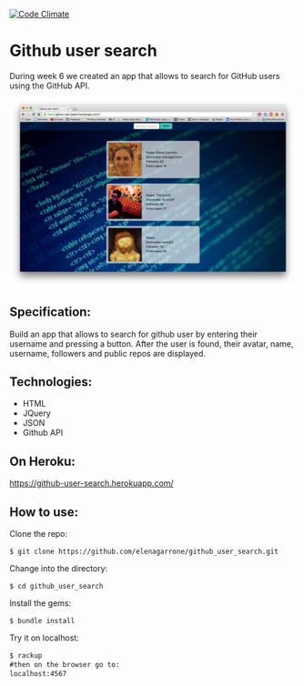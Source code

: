 [![Code Climate](https://codeclimate.com/github/elenagarrone/github_user_search/badges/gpa.svg)](https://codeclimate.com/github/elenagarrone/github_user_search)

Github user search
==================
During week 6 we created an app that allows to search for GitHub users using the GitHub API.

<img src="public/images/screenshot.png">

Specification:
--------------
Build an app that allows to search for github user by entering their username and pressing a button. After the user is found, their avatar, name, username, followers and public repos are displayed.

Technologies:
----
- HTML
- JQuery
- JSON
- Github API

On Heroku:
----------
https://github-user-search.herokuapp.com/

How to use:
-----------
Clone the repo:
```shell
$ git clone https://github.com/elenagarrone/github_user_search.git
```
Change into the directory:
```shell
$ cd github_user_search
```
Install the gems:
```shell
$ bundle install
```
Try it on localhost:
```shell
$ rackup
#then on the browser go to:
localhost:4567
```
